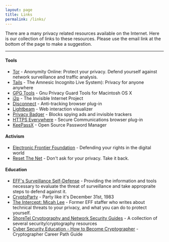 ```yaml
---
layout: page
title: Links
permalink: /links/
---
```


There are a many privacy related resources available on the Internet.  Here is our collection of links to these resources. Please use the email link at the bottom of the page to make a suggestion. 

---

#### Tools

* [Tor](https://torproject.org) - Anonymity Online: Protect your privacy. Defend yourself against network surveillance and traffic analysis.
* [Tails](https://tails.boum.org) - The Amnesic Incognito Live System): Privacy for anyone anywhere
* [GPG Tools](https://gpgtools.org) - Gnu Privacy Guard Tools for Macintosh OS X
* [i2p](https://geti2p.net) - The Invisible Internet Project
* [Disconnect](https://disconnect.me) - Anti-tracking browser plug-in
* [Lightbeam](https://addons.mozilla.org/en-US/firefox/addon/lightbeam/) - Web interaction visualizer
* [Privacy Badger](https://www.eff.org/privacybadger) - Blocks spying ads and invisible trackers
* [HTTPS Everywhere](https://www.eff.org/https-everywhere) - Secure Communications browser plug-in
* [KeePassX](https://www.keepassx.org/) - Open Source Password Manager

#### Activism

* [Electronic Frontier Foundation](https://eff.org) - Defending your rights in the digital world
* [Reset The Net](https://resetthenet.org) - Don't ask for your privacy. Take it back.

#### Education

* [EFF's Surveillance Self-Defense](https://ssd.eff.org) - Providing the information and tools necessary to evaluate the threat of surveillance and take appropraite steps to defend against it.
* [CryptoParty](https://cryptoparty.io) - Party like it's December 31st, 1983
* [The Intercept: Micah Lee](https://firstlook.org/theintercept/staff/micah-lee/) - Former EFF staffer who writes about technical threats to your privacy, and what you can do to protect yourself.
* [ShoreTel Cryptography and Network Security Guides](https://www.shoretel.com/web-communication-cryptography-and-network-security) - A collection of several security/cryptography resources 
* [Cyber Security Education - How to Become Cryptographer](http://www.cybersecurityeducation.org/careers/cryptographer/) - Cryptographer Career Path Guide
